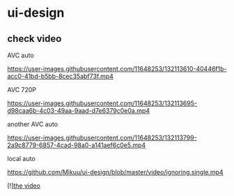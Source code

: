 # ui-design

## check video

AVC auto


https://user-images.githubusercontent.com/11648253/132113610-40446f1b-acc0-41bd-b5bb-8cec35abf73f.mp4

AVC 720P


https://user-images.githubusercontent.com/11648253/132113695-d98caa6b-4c03-49aa-9aad-d7e6379c0e0a.mp4



another AVC auto

https://user-images.githubusercontent.com/11648253/132113799-2a9c8779-6857-4cad-98a0-a141aef6c0e5.mp4


local auto


https://github.com/Mikuu/ui-design/blob/master/video/ignoring.single.mp4


[!][the video](https://github.com/Mikuu/ui-design/blob/master/video/ignoring.single.mp4)

